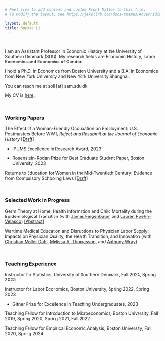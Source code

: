 ```yaml
---
# Feel free to add content and custom Front Matter to this file.
# To modify the layout, see https://jekyllrb.com/docs/themes/#overriding-theme-defaults

layout: default
title: Sophie Li
---
```


<br/>

I am an Assistant Professor in Economic History at the University of Southern Denmark (SDU). My research fields are Economic History, Labor Economics and Economics of Gender. 

I hold a Ph.D. in Economics from Boston University and a B.A. in Economics from New York University and New York University Shanghai.

You can reach me at soli [at] sam.sdu.dk

My CV is [here](pdfs/SophieLi_CV.pdf).

<br/>

### Working Papers

The Effect of a Woman-Friendly Occupation on Employment: U.S. Postmasters Before WWII, _Reject and Resubmit at the Journal of Economic History_ [[Draft]](pdfs/SophieLi_JMP.pdf)

* IPUMS Excellence in Research Award, 2023

* Rosenstein-Rodan Prize for Best Graduate Student Paper, Boston University, 2023


Returns to Education for Women in the Mid-Twentieth Century: Evidence from Compulsory Schooling Laws [[Draft]](pdfs/SophieLi_Returns_Education.pdf)


<br/>

### Selected Work in Progress

Germ Theory at Home: Health Information and Child Mortality during the Epidemiological Transition (with [James Feigenbaum](https://jamesfeigenbaum.github.io/) and [Lauren Hoehn-Velasco](https://www.laurenhoehnvelasco.com/)) [[Abstract]](pdfs/GermTheory_Abstract.pdf)

Wartime Medical Education and Disruptions to Physician Labor Supply: Impacts on Physician Quality, the Health Transition, and Innovation (with [Christian Møller Dahl](https://www.sdu.dk/en/forskning/forskningsenheder/samf/cpop/about_the_centre/our_people/cpop_sam/christian_moeller_dahl), [Melissa A. Thomasson](https://miamioh.edu/fsb/directory/?up=/directory/thomasma), and [Anthony Wray](https://sites.google.com/view/anthonywray/home))

<br/>

### Teaching Experience

Instructor for Statistics, University of Southern Denmark, Fall 2024, Spring 2025

Instructor for Labor Economics, Boston University, Spring 2022, Spring 2023

* Gitner Prize for Excellence in Teaching Undergraduates, 2023

Teaching Fellow for Introduction to Microeconomics, Boston University, Fall 2019, Spring 2020, Spring 2021, Fall 2022

Teaching Fellow for Empirical Economic Analysis, Boston University, Fall 2020, Spring 2024